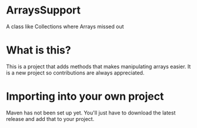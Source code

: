 # ArraysSupport
A class like Collections where Arrays missed out

# What is this?
This is a project that adds methods that makes manipulating arrays easier. It is a new project so contributions are always appreciated.

# Importing into your own project
Maven has not been set up yet. You'll just have to download the latest release and add that to your project.
